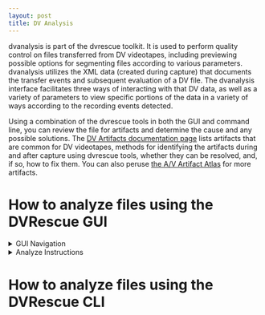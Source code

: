 ```yaml
---
layout: post
title: DV Analysis
---
```


dvanalysis is part of the dvrescue toolkit. It is used to perform quality control on files transferred from DV videotapes, including previewing possible options for segmenting files according to various parameters. dvanalysis utilizes the XML data (created during capture) that documents the transfer events and subsequent evaluation of a DV file. The dvanalysis interface facilitates three ways of interacting with that DV data, as well as a variety of parameters to view specific portions of the data in a variety of ways according to the recording events detected.

Using a combination of the dvrescue tools in both the GUI and command line, you can review the file for artifacts and determine the cause and any possible solutions. The <a href="{{ site.baseurl }}/sections/artifacts.html" target="blank">DV Artifacts documentation page</a> lists artifacts that are common for DV videotapes, methods for identifying the artifacts during and after capture using dvrescue tools, whether they can be resolved, and, if so, how to fix them. You can also peruse <a href="https://www.avartifactatlas.com/" target="blank">the A/V Artifact Atlas</a> for more artifacts.

# How to analyze files using the DVRescue GUI

<details markdown=1>
  <summary markdown="span">GUI Navigation</summary>

## GUI Navigation

![dvanalysis_02](https://mipops.github.io/dvrescue/images/dvanalysis_02.png){:width="600px"}

### Viewer

The viewer works similarly to any other playback tool, such as ffplay. You can play, pause, skip forward or backward in the video, as well as toggle a subtitle track on and off. Using the dvplay filters enables the user to view issues present in the file such as missing blocks and frames, as well as artifacts including headclogs, scratches and dropouts. 

### Timeline Graphs

These graph views plot the frames throughout the video file. There is one interface for video and a separate one, below, for audio. They depict the timeline of a DV file and show the rate of video and audio error concealment over that timeline along with recording events such as start and stop markers and jumps in timecodes.

If there are more than 100 frames with errors, the graph will only depict the first 100, to avoid crashing the program.

![dvanalysis_03](https://mipops.github.io/dvrescue/images/dvanalysis_03.png){:width="600px"}

Below the graphs you can zoom in and out to focus on certain parts of the timeline.

### Frame Table

The table view contains a complete list of interesting frames. By “interesting” we mean that the frame either contains an error, a record marker, or a recording setting change that has occurred.

It lists the frame number, out of all of the frames in the entire video. It also lists the timestamp and timecode, along with an icon showing why the frame was interesting. See the Icon Key below. To the far right, it shows the percentage of the video that had an error, if any.

The frame number on the far left is a link. Clicking it opens the dvloupe pop-up screen (see below). Clicking any other part of the row will cause the video viewer to jump to that point in the video.

#### Icon Key

In the table, a variety of icons will appear next to frames to flag various errors, markers and changes for the user. Below is a list of the icons, with corresponding images and descriptions.

![dvanalysis_04](https://mipops.github.io/dvrescue/images/dvanalysis_04.png){:width="300px"}

- **substantial change:** this icon will appear next to a frame marking a significant change in recording settings such as aspect ratio or audio rate change. Consider using these as potential ways to package your file to accommodate a variety of playback settings. 
- **repeat frame:** a frame is a repeat of the one prior to or after it. 
- **non-continuous jump:** a jump/break in the timecode occurred
  - **ahead:** a break in the recording time occurred, with the flagged non-continuous part starting after the previous continuous content of the tape. 
  - **back:**  a break in the recording occurred, with the flagged non-continuous part starting prior the previous continuous content of the tape.
 
![dvanalysis_05](https://mipops.github.io/dvrescue/images/dvanalysis_05.png){:width="300px"}

- **Record markers:** flags indicating the beginning or end of a recording. Some camcorders use both stop and start flags, but most use one or the other. This can be helpful for finding the beginning or end of segments that were recorded separately. It can also help with packaging, if you prefer the segments of content in separate files.

![dvanalysis_06](https://mipops.github.io/dvrescue/images/dvanalysis_06.png){:width="300px"}

- **Closed caption flags:** if closed caption tracks are present in the DV file data, these will appear next to the associated frames in the table list. If there are errors in the caption track, it will be red. If the caption track is fine, they will be gray.

### dvloupe

If you click on a frame listed in the Frame Table, a separate preview window will open with the dvloupe viewer. dvloupe will show the frame without any error concealment. All of the errors in the frame are highlighted yellow to make them easy to see.

dvloupe also shows you all of the bits of the DV stream in a hexadecimal view. These bits are color-coded for ease of reading.you can read about dvloupe in more detail in <href="https://mipops.tumblr.com/post/625667299610853376/dvrescue-workshop-1-dvpackager-and-dvloupe" target=
blank">this MIPoPS blog post</a>.

### File List

Here, all of the files you have loaded into dvanalysis are listed. Each file is summarized with basic information such as size, frame count, and first and last timecodes. You can switch between files or remove files from dvanalysis with the X. 

### Segmenting Rules

Instead of seeing the file list, you can toggle to the Segment tab in the same corner of the interface. This is a section for breaking up a single video into parts based on the presence of specific markers.

![dvanalysis_07](https://mipops.github.io/dvrescue/images/dvanalysis_07.png){:width="600px"}

- **Record start markers:** flags indicating the beginning of a recording.<br />
  This can be helpful for finding the beginning or end of segments that were recorded separately. It can also help with packaging, if you prefer the segments of content in separate files. Some camcorders use both start and stop markers, but most only use one or the other. 
- **Record stop markers:** flags indicating the end of a recording.<br />
  This can be helpful for finding the beginning or end of segments that were recorded separately. It can also help with packaging, if you prefer the segments of content in separate files. Some camcorders use both start and stop markers, but most only use one or the other. 
- **Record time break:** a break in the recording time for a tape.<br />
  This can also help to separate different content into segments.
- **Timecode break:** a break in the timecode for a recording.<br />
  Some creators used different timecodes to mark different scenes or portions of content for footage included in a final project.
- **Audio rate changes:** the rate the audio was recorded at changed, either by the frequency, or the number of channels, or both.<br />
  Audio rate changes can affect the way players handle the audio. The result might be that audio after a change sounds faster or slower. It might also cause audio to be missing for a portion of the file. Segmenting and packaging by audio rate changes is advised in these cases to ensure accurate playback of the audio for all of the content on a tape.
- **Aspect ratio changes:** the aspect ratio changes from 4/3 to 16/9 (or 16/9 to 4/3).<br />
  Similarly to audio rate changes, players cannot always adapt to accommodate both. Segmenting and packaging by aspect ratio changes (or forcing them all to be the same in the packaged file) is advised in these case to ensure accurate playback for both aspect ratios if both were recorded on a single tape.

Select your desired segmenting rules and click “Apply.” If you do not see a separate list of the segments, hover your cursor over the line below the segmenting rules. When an adjustment icon appears, click, hold and drag the border down to reveal the segment list. Check out this example video.

For more information on segments and how they can be useful, please refer to <a href="{{ site.baseurl }}/sections/packaging.html" target="blank">the dvpackager documentation</a>. Also, please see <a href="https://drive.google.com/file/d/1Y14qcKvuoZug52fMBoOmw2GbzEjt83ig/view?usp=drive_link" target="blank">Andrew Weaver’s breakdown of segmentation suggestions</a>. 

</details>

<details markdown=1>
  <summary markdown="span">Analyze Instructions</summary>

## GUI Analysis

If you just captured a tape, the file will automatically load into the Analysis tab. If you would like to review a different file in dvanalysis, you can either click on the file folder icon with a plus sign, or you can drag a .dv file into the player. dvrescue will then request permission to also write new files to the folder containing your video file.

A spinning pink wheel will appear while the file loads. The more errors contained in a video, the longer the files will take to load. Total running time (TRT) and overall file size are also factors, the greatest effect on loading time is the number of errors. The tool is gathering all of the frames that contain errors and generating the table and graphs, so the more errors present, the longer it will take to generate.

![dvanalysis_01](https://mipops.github.io/dvrescue/images/dvanalysis_01.png){:width="600px"}

Once it is finished, it will also have created an .xml file summarizing the video file and its errors. This will be saved to the folder containing the video file, as well as a sub-folder containing image files for all of the frames that contained errors. Keeping this .xml file will make the process of loading the video into dvanalysis in the future, if necessary, nearly instantaneous.

</details>

# How to analyze files using the DVRescue CLI

<br />
